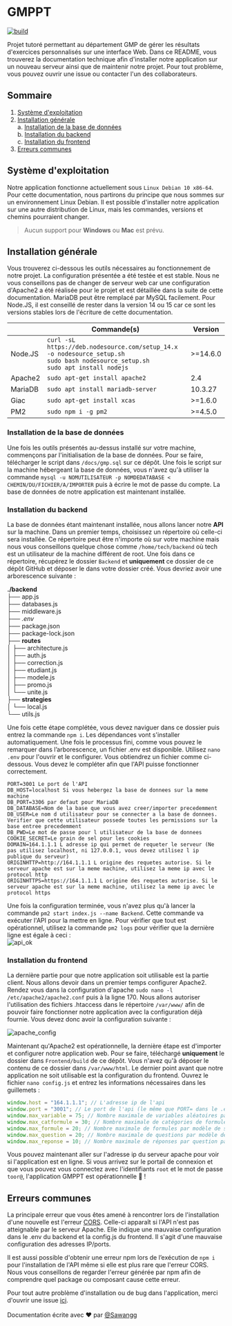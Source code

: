 # GMPPT
[![build](https://github.com/Sawangg/GMPPT/actions/workflows/node.js.yml/badge.svg)](https://github.com/Sawangg/GMPPT/actions/workflows/node.js.yml)

Projet tutoré permettant au département GMP de gérer les résultats d'exercices personnalisés sur une interface Web. Dans ce README, vous trouverez la documentation technique afin d'installer notre application sur un nouveau serveur ainsi que de maintenir notre projet. Pour tout problème, vous pouvez ouvrir une issue ou contacter l'un des collaborateurs.

## Sommaire

 1. [Système d'exploitation](#os)<br/>
 2. [Installation générale](#installation)<br/>
  a. [Installation de la base de données](#installationBD)<br/>
  b. [Installation du backend](#installationBack)<br/>
  c. [Installation du frontend](#installationFront)<br/>
 4. [Erreurs communes](#erreursCommunes)<br/>

## Système d'exploitation <a id="os"/>

Notre application fonctionne actuellement sous `Linux Debian 10 x86-64`. Pour cette documentation, nous partirons du principe que nous sommes sur un environnement Linux Debian. Il est possible d'installer notre application sur une autre distribution de Linux, mais les commandes, versions et chemins pourraient changer. 
> Aucun support pour **Windows** ou **Mac** est prévu.

## Installation générale <a id="installation"/>

Vous trouverez ci-dessous les outils nécessaires au fonctionnement de notre projet. La configuration présentée a été testée et est stable. Nous ne vous conseillons pas de changer de serveur web car une configuration d'Apache2 a été réalisée pour le projet et est détaillée dans la suite de cette documentation. MariaDB peut être remplacé par MySQL facilement. Pour Node.JS, il est conseillé de rester dans la version 14 ou 15 car ce sont les versions stables lors de l'écriture de cette documentation.

|        |Commande(s)                      |Version    |
|--------|---------------------------------|-----------|
|Node.JS |`curl -sL https://deb.nodesource.com/setup_14.x -o nodesource_setup.sh` <br/>`sudo bash nodesource_setup.sh` <br/>`sudo apt install nodejs`|>=14.6.0|             
|Apache2 |`sudo apt-get install apache2`   |2.4        |
|MariaDB |`sudo apt install mariadb-server`|10.3.27    |
|Giac    |`sudo apt-get install xcas`      |>=1.6.0    |
|PM2     |`sudo npm i -g pm2`		   |>=4.5.0    |

### Installation de la base de données <a id="installationBD"/>

Une fois les outils présentés au-dessus installé sur votre machine, commençons par l'initialisation de la base de données. Pour se faire, télécharger le script dans `/docs/gmp.sql` sur ce dépôt. Une fois le script sur la machine hébergeant la base de données, vous n'avez qu'à utiliser la commande `mysql -u NOMUTILISATEUR -p NOMDEDATABASE < CHEMIN/DU/FICHIER/A/IMPORTER` puis à écrire le mot de passe du compte. La base de données de notre application est maintenant installée.

### Installation du backend <a id="installationBack"/>

La base de données étant maintenant installée, nous allons lancer notre **API** sur la machine. Dans un premier temps, choisissez un répertoire où celle-ci sera installée. Ce répertoire peut être n'importe où sur votre machine mais nous vous conseillons quelque chose comme `/home/tech/backend` où tech est un utilisateur de la machine différent de root. Une fois dans ce répertoire, récupérez le dossier `Backend` et **uniquement** ce dossier de ce dépôt GitHub et déposer le dans votre dossier créé. Vous devriez avoir une arborescence suivante : 

**./backend**<br/>
├── app.js<br/>
├── databases.js<br/>
├── middleware.js<br/>
├── *.env*<br/>
├── package.json<br/>
├── package-lock.json<br/>
├── **routes**<br/>
│   ├── architecture.js<br/>
│   ├── auth.js<br/>
│   ├── correction.js<br/>
│   ├── etudiant.js<br/>
│   ├── modele.js<br/>
│   ├── promo.js<br/>
│   └── unite.js<br/>
├── **strategies**<br/>
│   └── local.js<br/>
└── utils.js<br/>

Une fois cette étape complétée, vous devez naviguer dans ce dossier puis entrez la commande `npm i`.
Les dépendances vont s'installer automatiquement. Une fois le processus fini, comme vous pouvez le remarquer dans l’arborescence, un fichier .env est disponible. Utilisez `nano .env` pour l'ouvrir et le configurer. Vous obtiendrez un fichier comme ci-dessous. Vous devez le compléter afin que l'API puisse fonctionner correctement. 
```
PORT=3001 Le port de l'API
DB_HOST=localhost Si vous hebergez la base de donnees sur la meme machine 
DB_PORT=3306 par defaut pour MariaDB 
DB_DATABASE=Nom de la base que vous avez creer/importer precedemment 
DB_USER=Le nom d utilisateur pour se connecter a la base de donnees. Verifier que cette utilisateur possede toutes les permissions sur la base entree precedemment 
DB_PWD=Le mot de passe pour l utilisateur de la base de donnees 
COOKIE_SECRET=Le grain de sel pour les cookies 
DOMAIN=164.1.1.1 L adresse ip qui permet de requeter le serveur (Ne pas utilisez localhost, ni 127.0.0.1, vous devez utilisez l ip publique du serveur) 
ORIGINHTTP=http://164.1.1.1 L origine des requetes autorise. Si le serveur apache est sur la meme machine, utilisez la meme ip avec le protocol http 
ORIGINHTTPS=https://164.1.1.1 L origine des requetes autorise. Si le serveur apache est sur la meme machine, utilisez la meme ip avec le protocol https
```

Une fois la configuration terminée, vous n'avez plus qu'à lancer la commande `pm2 start index.js --name Backend`. Cette commande va exécuter l'API pour la mettre en ligne. Pour vérifier que tout est opérationnel, utilisez la commande `pm2 logs` pour vérifier que la dernière ligne est égale à ceci : <br/>
![api_ok](/docs/assets/api_ok.png?raw=true)

### Installation du frontend <a id="installationFront"/>

La dernière partie pour que notre application soit utilisable est la partie client. Nous allons devoir dans un premier temps configurer Apache2. Rendez vous dans la configuration d'apache `sudo nano -l /etc/apache2/apache2.conf` puis à la ligne 170. Nous allons autoriser l'utilisation des fichiers .htaccess dans le répertoire `/var/www/` afin de pouvoir faire fonctionner notre application avec la configuration déjà fournie. Vous devez donc avoir la configuration suivante : <br/>

![apache_config](/docs/assets/apache_config.png?raw=true)

Maintenant qu'Apache2 est opérationnelle, la dernière étape est d'importer et configurer notre application web. Pour se faire, téléchargé **uniquement** le dossier dans `Frontend/build` de ce dépôt. Vous n'avez qu'à déposer le contenu de ce dossier dans `/var/www/html`. Le dernier point avant que notre application ne soit utilisable est la configuration du frontend. Ouvrez le fichier `nano config.js` et entrez les informations nécessaires dans les guillemets :
```js
window.host = "164.1.1.1"; // L'adresse ip de l'api
window.port = "3001"; // Le port de l'api (le même que PORT= dans le .env)
window.max_variable = 75; // Nombre maximale de variables aléatoires par modèle de sujet
window.max_catformule = 30; // Nombre maximale de catégories de formules par modèle de sujet
window.max_formule = 20; // Nombre maximale de formules par modèle de sujet
window.max_question = 20; // Nombre maximale de questions par modèle de sujet
window.max_reponse = 10; // Nombre maximale de réponses par question par modèle de sujet
```
Vous pouvez maintenant aller sur l'adresse ip du serveur apache pour voir si l'application est en ligne. Si vous arrivez sur le portail de connexion et que vous pouvez vous connectez avec l'identifiants `root` et le mot de passe `toor@`, l'application GMPPT est opérationnelle 🎉 !

## Erreurs communes <a id="erreursCommunes"/>

La principale erreur que vous êtes amené à rencontrer lors de l'installation d'une nouvelle est l'erreur <a href ="https://developer.mozilla.org/en-US/docs/Web/HTTP/CORS/Errors" target="_blank"  rel="noreferrer">CORS</a>.
Celle-ci apparaît si l'API n'est pas atteignable par le serveur Apache. Elle indique une mauvaise configuration dans le .env du backend et la config.js du frontend. Il s'agit d'une mauvaise configuration des adresses IP/ports. 

Il est aussi possible d'obtenir une erreur npm lors de l’exécution de `npm i` pour l'installation de l'API même si elle est plus rare que l'erreur CORS. Nous vous conseillons de regarder l'erreur générée par npm afin de comprendre quel package ou composant cause cette erreur.

Pour tout autre problème d'installation ou de bug dans l'application, merci d'ouvrir une issue <a href="https://github.com/Sawangg/GMPPT/issues" target="_blank" rel="noreferrer">ici</a>.
<br/>
<br/>
Documentation écrite avec ❤️ par <a href ="https://github.com/Sawangg" target="_blank"  rel="noreferrer">@Sawangg</a>
